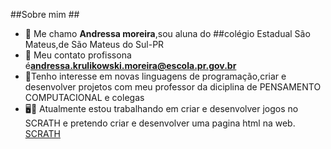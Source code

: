  ##Sobre mim ##
- 👋 Me chamo **Andressa moreira**,sou aluna do ##colégio Estadual São Mateus,de São Mateus do Sul-PR
- 👋 Meu contato profissona é**andressa.krulikowski.moreira@escola.pr.gov.br**  
- 👀Tenho interesse em novas linguagens de programação,criar e desenvolver projetos com meu professor da diciplina de PENSAMENTO COMPUTACIONAL e colegas  
- 🖥📑 Atualmente estou trabalhando em criar e desenvolver jogos no SCRATH e pretendo criar e desenvolver uma pagina html na web. 
[SCRATH](https://img.shields.io/badge/Scratch-4D97FF?style=for-the-badge&logo=Scratch&logoColor=white)
